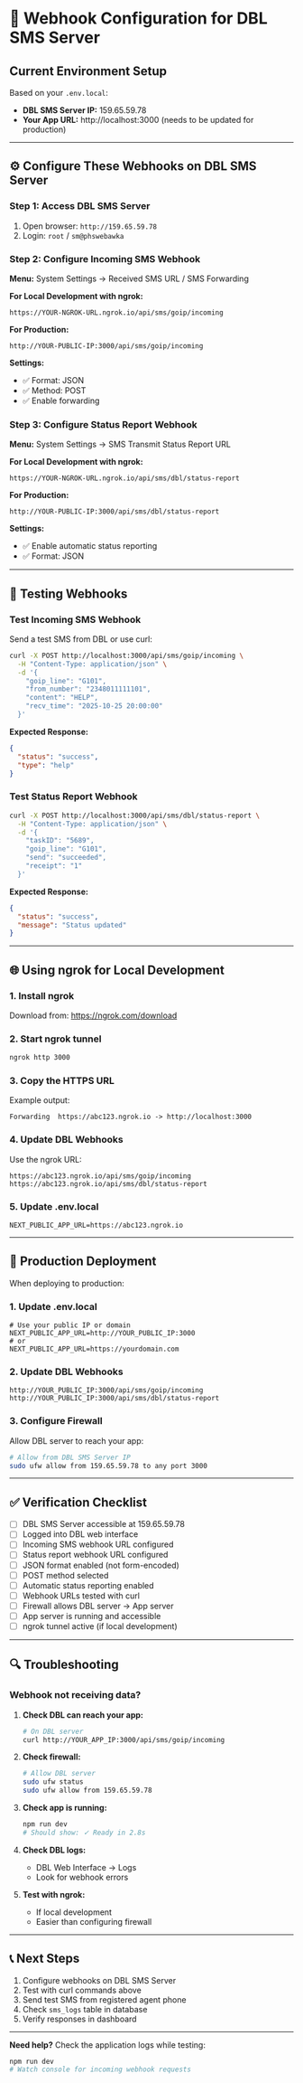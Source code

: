 # 🔗 Webhook Configuration for DBL SMS Server

## Current Environment Setup

Based on your `.env.local`:
- **DBL SMS Server IP:** 159.65.59.78
- **Your App URL:** http://localhost:3000 (needs to be updated for production)

---

## ⚙️ Configure These Webhooks on DBL SMS Server

### Step 1: Access DBL SMS Server
1. Open browser: `http://159.65.59.78`
2. Login: `root` / `sm@phswebawka`

### Step 2: Configure Incoming SMS Webhook

**Menu:** System Settings → Received SMS URL / SMS Forwarding

**For Local Development with ngrok:**
```
https://YOUR-NGROK-URL.ngrok.io/api/sms/goip/incoming
```

**For Production:**
```
http://YOUR-PUBLIC-IP:3000/api/sms/goip/incoming
```

**Settings:**
- ✅ Format: JSON
- ✅ Method: POST
- ✅ Enable forwarding

### Step 3: Configure Status Report Webhook

**Menu:** System Settings → SMS Transmit Status Report URL

**For Local Development with ngrok:**
```
https://YOUR-NGROK-URL.ngrok.io/api/sms/dbl/status-report
```

**For Production:**
```
http://YOUR-PUBLIC-IP:3000/api/sms/dbl/status-report
```

**Settings:**
- ✅ Enable automatic status reporting
- ✅ Format: JSON

---

## 🧪 Testing Webhooks

### Test Incoming SMS Webhook

Send a test SMS from DBL or use curl:

```bash
curl -X POST http://localhost:3000/api/sms/goip/incoming \
  -H "Content-Type: application/json" \
  -d '{
    "goip_line": "G101",
    "from_number": "2348011111101",
    "content": "HELP",
    "recv_time": "2025-10-25 20:00:00"
  }'
```

**Expected Response:**
```json
{
  "status": "success",
  "type": "help"
}
```

### Test Status Report Webhook

```bash
curl -X POST http://localhost:3000/api/sms/dbl/status-report \
  -H "Content-Type: application/json" \
  -d '{
    "taskID": "5689",
    "goip_line": "G101",
    "send": "succeeded",
    "receipt": "1"
  }'
```

**Expected Response:**
```json
{
  "status": "success",
  "message": "Status updated"
}
```

---

## 🌐 Using ngrok for Local Development

### 1. Install ngrok
Download from: https://ngrok.com/download

### 2. Start ngrok tunnel
```bash
ngrok http 3000
```

### 3. Copy the HTTPS URL
Example output:
```
Forwarding  https://abc123.ngrok.io -> http://localhost:3000
```

### 4. Update DBL Webhooks
Use the ngrok URL:
```
https://abc123.ngrok.io/api/sms/goip/incoming
https://abc123.ngrok.io/api/sms/dbl/status-report
```

### 5. Update .env.local
```env
NEXT_PUBLIC_APP_URL=https://abc123.ngrok.io
```

---

## 🚀 Production Deployment

When deploying to production:

### 1. Update .env.local
```env
# Use your public IP or domain
NEXT_PUBLIC_APP_URL=http://YOUR_PUBLIC_IP:3000
# or
NEXT_PUBLIC_APP_URL=https://yourdomain.com
```

### 2. Update DBL Webhooks
```
http://YOUR_PUBLIC_IP:3000/api/sms/goip/incoming
http://YOUR_PUBLIC_IP:3000/api/sms/dbl/status-report
```

### 3. Configure Firewall
Allow DBL server to reach your app:
```bash
# Allow from DBL SMS Server IP
sudo ufw allow from 159.65.59.78 to any port 3000
```

---

## ✅ Verification Checklist

- [ ] DBL SMS Server accessible at 159.65.59.78
- [ ] Logged into DBL web interface
- [ ] Incoming SMS webhook URL configured
- [ ] Status report webhook URL configured
- [ ] JSON format enabled (not form-encoded)
- [ ] POST method selected
- [ ] Automatic status reporting enabled
- [ ] Webhook URLs tested with curl
- [ ] Firewall allows DBL server → App server
- [ ] App server is running and accessible
- [ ] ngrok tunnel active (if local development)

---

## 🔍 Troubleshooting

### Webhook not receiving data?

1. **Check DBL can reach your app:**
   ```bash
   # On DBL server
   curl http://YOUR_APP_IP:3000/api/sms/goip/incoming
   ```

2. **Check firewall:**
   ```bash
   # Allow DBL server
   sudo ufw status
   sudo ufw allow from 159.65.59.78
   ```

3. **Check app is running:**
   ```bash
   npm run dev
   # Should show: ✓ Ready in 2.8s
   ```

4. **Check DBL logs:**
   - DBL Web Interface → Logs
   - Look for webhook errors

5. **Test with ngrok:**
   - If local development
   - Easier than configuring firewall

---

## 📞 Next Steps

1. Configure webhooks on DBL SMS Server
2. Test with curl commands above
3. Send test SMS from registered agent phone
4. Check `sms_logs` table in database
5. Verify responses in dashboard

---

**Need help?** Check the application logs while testing:
```bash
npm run dev
# Watch console for incoming webhook requests
```
